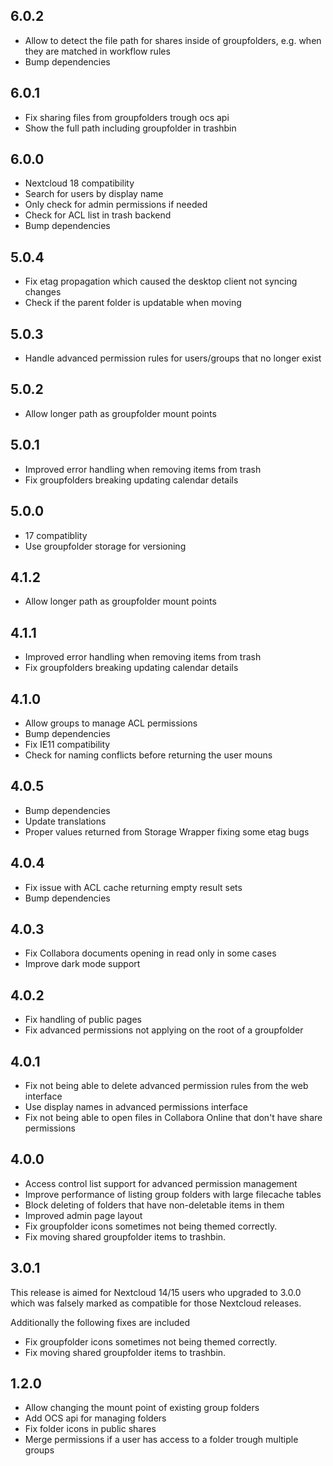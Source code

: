 ## 6.0.2

- Allow to detect the file path for shares inside of groupfolders, e.g. when they are matched in workflow rules
- Bump dependencies

## 6.0.1

- Fix sharing files from groupfolders trough ocs api
- Show the full path including groupfolder in trashbin

## 6.0.0

- Nextcloud 18 compatibility
- Search for users by display name
- Only check for admin permissions if needed
- Check for ACL list in trash backend
- Bump dependencies

## 5.0.4
- Fix etag propagation which caused the desktop client not syncing changes
- Check if the parent folder is updatable when moving

## 5.0.3
- Handle advanced permission rules for users/groups that no longer exist

## 5.0.2
- Allow longer path as groupfolder mount points

## 5.0.1
- Improved error handling when removing items from trash
- Fix groupfolders breaking updating calendar details    

## 5.0.0
- 17 compatiblity
- Use groupfolder storage for versioning

## 4.1.2
- Allow longer path as groupfolder mount points

## 4.1.1
- Improved error handling when removing items from trash
- Fix groupfolders breaking updating calendar details

## 4.1.0
- Allow groups to manage ACL permissions
- Bump dependencies
- Fix IE11 compatibility
- Check for naming conflicts before returning the user mouns

## 4.0.5
- Bump dependencies
- Update translations
- Proper values returned from Storage Wrapper fixing some etag bugs

## 4.0.4
- Fix issue with ACL cache returning empty result sets
- Bump dependencies

## 4.0.3
- Fix Collabora documents opening in read only in some cases
- Improve dark mode support

## 4.0.2
- Fix handling of public pages
- Fix advanced permissions not applying on the root of a groupfolder

## 4.0.1
- Fix not being able to delete advanced permission rules from the web interface
- Use display names in advanced permissions interface
- Fix not being able to open files in Collabora Online that don't have share permissions

## 4.0.0
- Access control list support for advanced permission management
- Improve performance of listing group folders with large filecache tables
- Block deleting of folders that have non-deletable items in them
- Improved admin page layout
- Fix groupfolder icons sometimes not being themed correctly.
- Fix moving shared groupfolder items to trashbin.

## 3.0.1

This release is aimed for Nextcloud 14/15 users who upgraded to 3.0.0 which was
falsely marked as compatible for those Nextcloud releases.

Additionally the following fixes are included

- Fix groupfolder icons sometimes not being themed correctly.
- Fix moving shared groupfolder items to trashbin. 

## 1.2.0

 - Allow changing the mount point of existing group folders
 - Add OCS api for managing folders
 - Fix folder icons in public shares
 - Merge permissions if a user has access to a folder trough multiple groups
